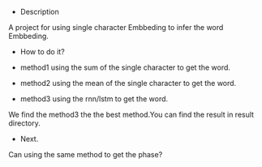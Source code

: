- Description

A project for using single character Embbeding to infer the word Embbeding.

- How to do it?

- method1 using the sum of the single character to get the word. 
- method2 using the mean of the single character to get the word.
- method3 using the rnn/lstm to get the word.

We find the method3 the the best method.You can find the result in result directory.

- Next.

Can using the same method to get the phase?
